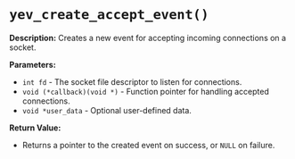 # `yev_create_accept_event()`

**Description:**
Creates a new event for accepting incoming connections on a socket.

**Parameters:**
- `int fd` - The socket file descriptor to listen for connections.
- `void (*callback)(void *)` - Function pointer for handling accepted connections.
- `void *user_data` - Optional user-defined data.

**Return Value:**
- Returns a pointer to the created event on success, or `NULL` on failure.
